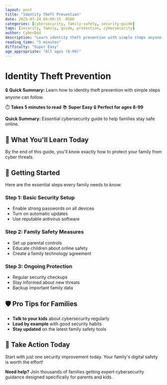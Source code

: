 ```yaml
---
layout: post
title: "Identity Theft Prevention"
date: 2025-07-24 04:09:15 -0500
categories: [cybersecurity, family-safety, security-guide]
tags: [security, family, guide, protection, cybersecurity]
author: CyberDad
description: "Learn identity theft prevention with simple steps anyone can follow."
reading_time: "5 minutes"
difficulty: "Super Easy"
age_appropriate: "All ages (8-99)"
---
```


# Identity Theft Prevention

🔒 **Quick Summary:** Learn how to identity theft prevention with simple steps anyone can follow.

⏱️ **Takes 5 minutes to read** 📚 **Super Easy** 🔒 **Perfect for ages 8-99**

**Quick Summary:** Essential cybersecurity guide to help families stay safe online.

## 🎯 What You'll Learn Today

By the end of this guide, you'll know exactly how to protect your family from cyber threats.

## 🚀 Getting Started

Here are the essential steps every family needs to know:

### Step 1: Basic Security Setup
- Enable strong passwords on all devices
- Turn on automatic updates
- Use reputable antivirus software

### Step 2: Family Safety Measures  
- Set up parental controls
- Educate children about online safety
- Create a family technology agreement

### Step 3: Ongoing Protection
- Regular security checkups
- Stay informed about new threats
- Backup important family data

## 🛡️ Pro Tips for Families

- **Talk to your kids** about cybersecurity regularly
- **Lead by example** with good security habits  
- **Stay updated** on the latest family safety tools

## 🎯 Take Action Today

Start with just one security improvement today. Your family's digital safety is worth the effort!

**Need help?** Join thousands of families getting expert cybersecurity guidance designed specifically for parents and kids.
